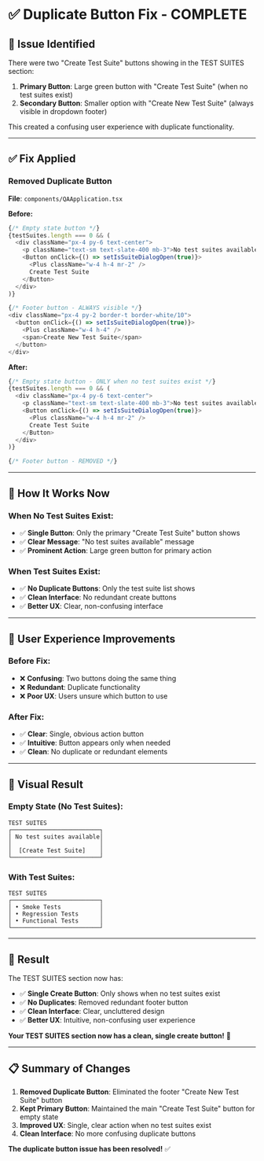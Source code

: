 # ✅ **Duplicate Button Fix - COMPLETE**

## 🎯 **Issue Identified**

There were two "Create Test Suite" buttons showing in the TEST SUITES section:

1. **Primary Button**: Large green button with "Create Test Suite" (when no test suites exist)
2. **Secondary Button**: Smaller option with "Create New Test Suite" (always visible in dropdown footer)

This created a confusing user experience with duplicate functionality.

---

## ✅ **Fix Applied**

### **Removed Duplicate Button**
**File**: `components/QAApplication.tsx`

**Before:**
```typescript
{/* Empty state button */}
{testSuites.length === 0 && (
  <div className="px-4 py-6 text-center">
    <p className="text-sm text-slate-400 mb-3">No test suites available</p>
    <Button onClick={() => setIsSuiteDialogOpen(true)}>
      <Plus className="w-4 h-4 mr-2" />
      Create Test Suite
    </Button>
  </div>
)}

{/* Footer button - ALWAYS visible */}
<div className="px-4 py-2 border-t border-white/10">
  <button onClick={() => setIsSuiteDialogOpen(true)}>
    <Plus className="w-4 h-4" />
    <span>Create New Test Suite</span>
  </button>
</div>
```

**After:**
```typescript
{/* Empty state button - ONLY when no test suites exist */}
{testSuites.length === 0 && (
  <div className="px-4 py-6 text-center">
    <p className="text-sm text-slate-400 mb-3">No test suites available</p>
    <Button onClick={() => setIsSuiteDialogOpen(true)}>
      <Plus className="w-4 h-4 mr-2" />
      Create Test Suite
    </Button>
  </div>
)}

{/* Footer button - REMOVED */}
```

---

## 🎯 **How It Works Now**

### **When No Test Suites Exist:**
- ✅ **Single Button**: Only the primary "Create Test Suite" button shows
- ✅ **Clear Message**: "No test suites available" message
- ✅ **Prominent Action**: Large green button for primary action

### **When Test Suites Exist:**
- ✅ **No Duplicate Buttons**: Only the test suite list shows
- ✅ **Clean Interface**: No redundant create buttons
- ✅ **Better UX**: Clear, non-confusing interface

---

## 🚀 **User Experience Improvements**

### **Before Fix:**
- ❌ **Confusing**: Two buttons doing the same thing
- ❌ **Redundant**: Duplicate functionality
- ❌ **Poor UX**: Users unsure which button to use

### **After Fix:**
- ✅ **Clear**: Single, obvious action button
- ✅ **Intuitive**: Button appears only when needed
- ✅ **Clean**: No duplicate or redundant elements

---

## 🎨 **Visual Result**

### **Empty State (No Test Suites):**
```
TEST SUITES
┌─────────────────────────┐
│ No test suites available│
│                         │
│  [Create Test Suite]    │
└─────────────────────────┘
```

### **With Test Suites:**
```
TEST SUITES
┌─────────────────────────┐
│ • Smoke Tests           │
│ • Regression Tests      │
│ • Functional Tests      │
└─────────────────────────┘
```

---

## 🎉 **Result**

The TEST SUITES section now has:

- ✅ **Single Create Button**: Only shows when no test suites exist
- ✅ **No Duplicates**: Removed redundant footer button
- ✅ **Clean Interface**: Clear, uncluttered design
- ✅ **Better UX**: Intuitive, non-confusing user experience

**Your TEST SUITES section now has a clean, single create button!** 🚀

---

## 📋 **Summary of Changes**

1. **Removed Duplicate Button**: Eliminated the footer "Create New Test Suite" button
2. **Kept Primary Button**: Maintained the main "Create Test Suite" button for empty state
3. **Improved UX**: Single, clear action when no test suites exist
4. **Clean Interface**: No more confusing duplicate buttons

**The duplicate button issue has been resolved!** ✅
